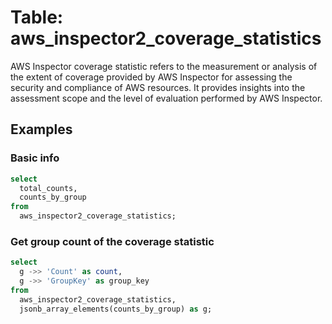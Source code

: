# Table: aws_inspector2_coverage_statistics

AWS Inspector coverage statistic refers to the measurement or analysis of the extent of coverage provided by AWS Inspector for assessing the security and compliance of AWS resources. It provides insights into the assessment scope and the level of evaluation performed by AWS Inspector.


## Examples

### Basic info

```sql
select
  total_counts,
  counts_by_group
from
  aws_inspector2_coverage_statistics;
```

### Get group count of the coverage statistic

```sql
select
  g ->> 'Count' as count,
  g ->> 'GroupKey' as group_key
from
  aws_inspector2_coverage_statistics,
  jsonb_array_elements(counts_by_group) as g;
```